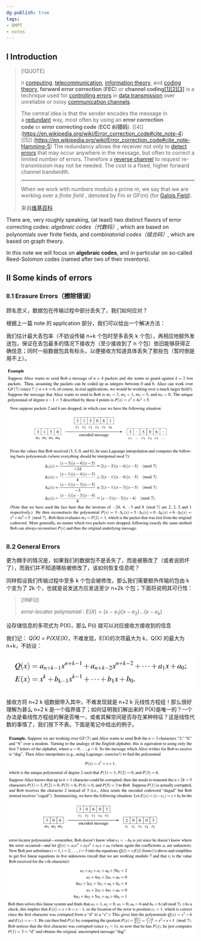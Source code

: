 ```yaml
---
dg-publish: true
tags:
- DMPT
- notes
---
```


## I Introduction

> [!QUOTE]
>
> n [computing](https://en.wikipedia.org/wiki/Computing "Computing"), [telecommunication](https://en.wikipedia.org/wiki/Telecommunication "Telecommunication"), [information theory](https://en.wikipedia.org/wiki/Information_theory "Information theory"), and [coding theory](https://en.wikipedia.org/wiki/Coding_theory "Coding theory"), **forward error correction** (**FEC**) or **channel coding**[[1]](https://en.wikipedia.org/wiki/Error_correction_code#cite_note-1)[[2]](https://en.wikipedia.org/wiki/Error_correction_code#cite_note-2)[[3]](https://en.wikipedia.org/wiki/Error_correction_code#cite_note-:0-3) is a technique used for [controlling errors](https://en.wikipedia.org/wiki/Error_control "Error control") in [data transmission](https://en.wikipedia.org/wiki/Data_transmission "Data transmission") over unreliable or noisy [communication channels](https://en.wikipedia.org/wiki/Communication_channel "Communication channel").
> 
> The central idea is that the sender encodes the message in a [redundant](https://en.wikipedia.org/wiki/Redundancy_(information_theory) "Redundancy (information theory)") way, most often by using an **error correction code** or **error correcting code** (**ECC 纠错码**). [[4]] (https://en.wikipedia.org/wiki/Error_correction_code#cite_note-4) [[5]] (https://en.wikipedia.org/wiki/Error_correction_code#cite_note-Hamming-5) The redundancy allows the receiver not only to [detect errors](https://en.wikipedia.org/wiki/Error_detection "Error detection") that may occur anywhere in the message, but often to correct a limited number of errors. Therefore a [reverse channel](https://en.wikipedia.org/wiki/Reverse_channel "Reverse channel") to request re-transmission may not be needed. The cost is a fixed, higher forward channel bandwidth.
>
> ---
>
> When we work with numbers modulo a prime m, we say that we are working over a _finite field_ , denoted by Fm or GF(m) (for [Galois Field](https://en.wikipedia.org/wiki/Finite_field)).
> 
> 来自[维基百科](https://en.wikipedia.org/wiki/Error_correction_code)

There are, very roughly speaking, (at least) two distinct flavors of error correcting codes: _algebraic codes（代数码）_, which are based on polynomials over finite fields, and _combinatorial codes（组合码）_, which are based on graph theory.

In this note we will focus on **algebraic codes**, and in particular on so-called Reed-Solomon codes (named after two of their inventors).

## II Some kinds of errors

### II.1 Erasure Errors（擦除错误）

顾名思义，数据包在传输过程中部分丢失了，我们如何应对？

根据上一篇 note 的 application 部分，我们可以给出一个解决方法：

我们估计最大丢包率（不妨设传输 n+k 个包时至多丢失 k 个包），再相应地额外发送包，保证在丢包最多的情况下接收方（至少接收到了 n 个包）依旧能够获得正确信息；同时一般数据包具有标头，以便接收方知道具体丢失了那些包（暂时倒是用不上）。

![](attachments/09-Error-Correcting-Codes.png)![](attachments/09-Error-Correcting-Codes-1.png)

### II.2 General Errors

更为棘手的情况是，如果我们的数据包不是丢失了，而是被篡改了（或者说损坏了），而我们并不知道哪些被修改了，该如何恢复信息呢？

同样假设我们传输过程中至多 k 个包会被修改，那么我们需要额外传输的包由 k 个变为了 2k 个，也就是说发送方应发送至少 n+2k 个包；下面将说明其可行性：

> [!INFO]
>
> _error-locator polynomial_ : $E(X) = (x-e_{1})(x-e_{2})\dots(x-e_{k})$

设存储信息的多项式为 P(X)，那么 P(i) 就可以对应接收方接收到的信息

我们记： _Q(X) = P(X)E(X)_，不难发现，E(X)的次项最大为 k，Q(X) 的最大为 n+k，不妨设：

![](attachments/09-Error-Correcting-Codes-2.png)

接收方将 n+2 k 组数据带入其中，不难发现就是 n+2 k 元线性方程组！那么很好理解为甚么 n+2 k 是一个临界值了；如何证明我们解出来的 P(X)是唯一的？一个办法是看线性方程组的解是否唯一，或者其解空间是否存在某种特征？这是线性代数的事情了，我们按下不表。下面是笔记中给出的例子。

![](attachments/09-Error-Correcting-Codes-4.png)![](attachments/09-Error-Correcting-Codes-5.png)

